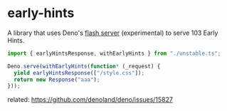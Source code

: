 # early-hints

A library that uses Deno's
[flash server](https://github.com/denoland/deno/tree/main/ext/flash)
(experimental) to serve 103 Early Hints.

```ts
import { earlyHintsResponse, withEarlyHints } from "./unstable.ts";

Deno.serve(withEarlyHints(function* (_request) {
  yield earlyHintsResponse(["/style.css"]);
  return new Response("aaa");
}));
```

related: https://github.com/denoland/deno/issues/15827
